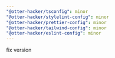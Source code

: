 ```yaml
---
"@otter-hacker/tsconfig": minor
"@otter-hacker/stylelint-config": minor
"@otter-hacker/prettier-config": minor
"@otter-hacker/tailwind-config": minor
"@otter-hacker/eslint-config": minor
---
```


fix version
